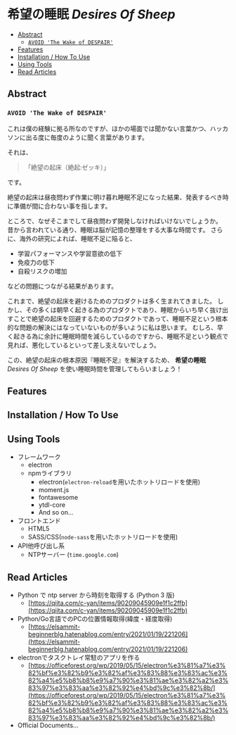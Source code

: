 <!-- omit in toc -->
# **希望の睡眠** *Desires Of Sheep*

- [Abstract](#abstract)
  - [`AVOID 'The Wake of DESPAIR'`](#avoid-the-wake-of-despair)
- [Features](#features)
- [Installation / How To Use](#installation--how-to-use)
- [Using Tools](#using-tools)
- [Read Articles](#read-articles)

## Abstract
### `AVOID 'The Wake of DESPAIR'`

これは僕の経験に拠る所なのですが、ほかの場面では聞かない言葉かつ、ハッカソンに出る度に毎度のように聞く言葉があります。

それは、

> 「絶望の起床（絶起:ゼッキ）」

です。

絶望の起床は昼夜問わず作業に明け暮れ睡眠不足になった結果、発表するべき時に準備が間に合わない事を指します。

ところで、なぜそこまでして昼夜問わず開発しなければいけないでしょうか。
昔から言われている通り、睡眠は脳が記憶の整理をする大事な時間です。
さらに、海外の研究によれば、睡眠不足に陥ると、

- 学習パフォーマンスや学習意欲の低下
- 免疫力の低下
- 自殺リスクの増加

などの問題につながる結果があります。

これまで、絶望の起床を避けるためのプロダクトは多く生まれてきました。
しかし、その多くは朝早く起きる為のプロダクトであり、睡眠からいち早く抜け出すことで絶望の起床を回避するためのプロダクトであって、睡眠不足という根本的な問題の解決にはなっていないものが多いように私は思います。
むしろ、早く起きる為に余計に睡眠時間を減らしているのですから、睡眠不足という観点で見れば、悪化しているといって差し支えないでしょう。

この、絶望の起床の根本原因『睡眠不足』を解決するため、 **希望の睡眠** *Desires Of Sheep* を使い睡眠時間を管理してもらいましょう！

## Features

## Installation / How To Use


## Using Tools
- フレームワーク
  - electron
  - npmライブラリ
    - electron(`electron-reload`を用いたホットリロードを使用)
    - moment.js
    - fontawesome
    - ytdl-core
    - And so on...
- フロントエンド
  - HTML5
  - SASS/CSS(`node-sass`を用いたホットリロードを使用)
- API他呼び出し系
  - NTPサーバー (`time.google.com`)

## Read Articles

- Python で ntp server から時刻を取得する (Python 3 版)
  - [https://qiita.com/c-yan/items/90209045909e1f1c2ffb](https://qiita.com/c-yan/items/90209045909e1f1c2ffb)
- Python/Go言語でのPCの位置情報取得(緯度・経度取得)
  - [https://elsammit-beginnerblg.hatenablog.com/entry/2021/01/19/221206](https://elsammit-beginnerblg.hatenablog.com/entry/2021/01/19/221206)
- electronでタスクトレイ常駐のアプリを作る
  - [https://officeforest.org/wp/2019/05/15/electron%e3%81%a7%e3%82%bf%e3%82%b9%e3%82%af%e3%83%88%e3%83%ac%e3%82%a4%e5%b8%b8%e9%a7%90%e3%81%ae%e3%82%a2%e3%83%97%e3%83%aa%e3%82%92%e4%bd%9c%e3%82%8b/](https://officeforest.org/wp/2019/05/15/electron%e3%81%a7%e3%82%bf%e3%82%b9%e3%82%af%e3%83%88%e3%83%ac%e3%82%a4%e5%b8%b8%e9%a7%90%e3%81%ae%e3%82%a2%e3%83%97%e3%83%aa%e3%82%92%e4%bd%9c%e3%82%8b/)
- Official Documents...